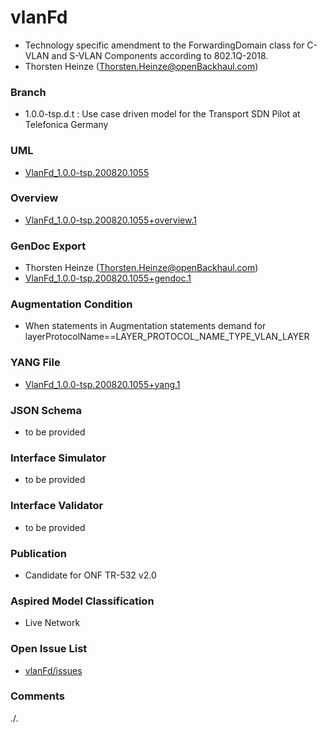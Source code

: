 # vlanFd
- Technology specific amendment to the ForwardingDomain class for C-VLAN and S-VLAN Components according to 802.1Q-2018.
- Thorsten Heinze (Thorsten.Heinze@openBackhaul.com)

### Branch
- 1.0.0-tsp.d.t : Use case driven model for the Transport SDN Pilot at Telefonica Germany

### UML
- [VlanFd_1.0.0-tsp.200820.1055](./VlanFd_1.0.0-tsp.200820.1055.zip)

### Overview 
- [VlanFd_1.0.0-tsp.200820.1055+overview.1](./VlanFd_1.0.0-tsp.200820.1055+overview.1.png)

### GenDoc Export
- Thorsten Heinze (Thorsten.Heinze@openBackhaul.com)
- [VlanFd_1.0.0-tsp.200820.1055+gendoc.1](./VlanFd_1.0.0-tsp.200820.1055+gendoc.1.docx)

### Augmentation Condition
- When statements in Augmentation statements demand for layerProtocolName==LAYER_PROTOCOL_NAME_TYPE_VLAN_LAYER

### YANG File
- [VlanFd_1.0.0-tsp.200820.1055+yang.1](./VlanFd_1.0.0-tsp.200820.1055+yang.1.zip)

### JSON Schema
- to be provided

### Interface Simulator
- to be provided

### Interface Validator
- to be provided

### Publication
- Candidate for ONF TR-532 v2.0

### Aspired Model Classification
- Live Network

### Open Issue List
- [vlanFd/issues](../../issues)

### Comments
./.
